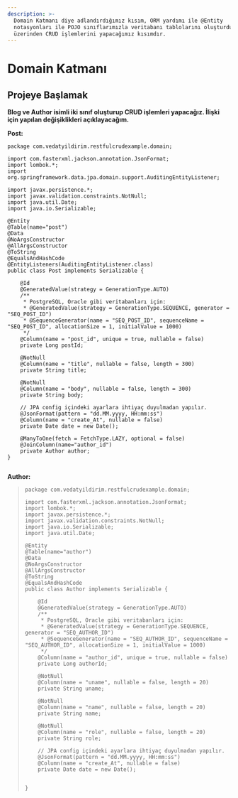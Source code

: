 ```yaml
---
description: >-
  Domain Katmanı diye adlandırdığımız kısım, ORM yardımı ile @Entity
  notasyonları ile POJO sınıflarımızla veritabanı tablolarını oluşturduğumuz ve
  üzerinden CRUD işlemlerini yapacağımız kısımdır.
---
```


# Domain Katmanı

## **Projeye Başlamak**

**Blog ve Author isimli iki sınıf oluşturup CRUD işlemleri yapacağız. İlişki için yapılan değişiklikleri açıklayacağım.**

**Post:**

```text
package com.vedatyildirim.restfulcrudexample.domain;

import com.fasterxml.jackson.annotation.JsonFormat;
import lombok.*;
import org.springframework.data.jpa.domain.support.AuditingEntityListener;

import javax.persistence.*;
import javax.validation.constraints.NotNull;
import java.util.Date;
import java.io.Serializable;

@Entity
@Table(name="post")
@Data
@NoArgsConstructor
@AllArgsConstructor
@ToString
@EqualsAndHashCode
@EntityListeners(AuditingEntityListener.class)
public class Post implements Serializable {

    @Id
    @GeneratedValue(strategy = GenerationType.AUTO)
    /**
     * PostgreSQL, Oracle gibi veritabanları için:
     * @GeneratedValue(strategy = GenerationType.SEQUENCE, generator = "SEQ_POST_ID")
     * @SequenceGenerator(name = "SEQ_POST_ID", sequenceName = "SEQ_POST_ID", allocationSize = 1, initialValue = 1000)
     */
    @Column(name = "post_id", unique = true, nullable = false)
    private Long postId;

    @NotNull
    @Column(name = "title", nullable = false, length = 300)
    private String title;

    @NotNull
    @Column(name = "body", nullable = false, length = 300)
    private String body;

    // JPA config içindeki ayarlara ihtiyaç duyulmadan yapılır.
    @JsonFormat(pattern = "dd.MM.yyyy, HH:mm:ss")
    @Column(name = "create_At", nullable = false)
    private Date date = new Date();

    @ManyToOne(fetch = FetchType.LAZY, optional = false)
    @JoinColumn(name="author_id")
    private Author author;
}


```

**Author:**

> ```text
> package com.vedatyildirim.restfulcrudexample.domain;
>
> import com.fasterxml.jackson.annotation.JsonFormat;
> import lombok.*;
> import javax.persistence.*;
> import javax.validation.constraints.NotNull;
> import java.io.Serializable;
> import java.util.Date;
>
> @Entity
> @Table(name="author")
> @Data
> @NoArgsConstructor
> @AllArgsConstructor
> @ToString
> @EqualsAndHashCode
> public class Author implements Serializable {
>
>     @Id
>     @GeneratedValue(strategy = GenerationType.AUTO)
>     /**
>      * PostgreSQL, Oracle gibi veritabanları için:
>      * @GeneratedValue(strategy = GenerationType.SEQUENCE, generator = "SEQ_AUTHOR_ID")
>      * @SequenceGenerator(name = "SEQ_AUTHOR_ID", sequenceName = "SEQ_AUTHOR_ID", allocationSize = 1, initialValue = 1000)
>      */
>     @Column(name = "author_id", unique = true, nullable = false)
>     private Long authorId;
>
>     @NotNull
>     @Column(name = "uname", nullable = false, length = 20)
>     private String uname;
>
>     @NotNull
>     @Column(name = "name", nullable = false, length = 20)
>     private String name;
>
>     @NotNull
>     @Column(name = "role", nullable = false, length = 20)
>     private String role;
>
>     // JPA config içindeki ayarlara ihtiyaç duyulmadan yapılır.
>     @JsonFormat(pattern = "dd.MM.yyyy, HH:mm:ss")
>     @Column(name = "create_At", nullable = false)
>     private Date date = new Date();
>
>
> }
> ```


